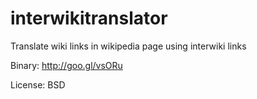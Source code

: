 interwikitranslator
===================

Translate wiki links in wikipedia page using interwiki links

Binary: http://goo.gl/vsORu

License: BSD

